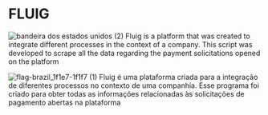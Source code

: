 # FLUIG

![bandeira dos estados unidos (2)](https://github.com/rafaelbkneip/cheat-sheet/assets/69248454/18a1e69e-cb09-49d1-b434-a0d96bd3bd14)
Fluig is a platform that was created to integrate different processes in the context of a company. This script was developed to scrape all the data regarding the payment solicitations opened on the platform

![flag-brazil_1f1e7-1f1f7 (1)](https://github.com/rafaelbkneip/cheat-sheet/assets/69248454/2908a5bb-8737-4d4c-bfb5-b53c2b6a9c5f)
Fluig é uma plataforma criada para a integração de diferentes processos no contexto de uma companhia. Esse programa foi criado para obter todas as informações relacionadas às solicitações de pagamento abertas na plataforma
